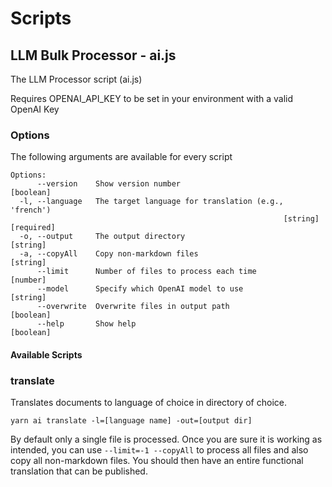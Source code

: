 # Scripts

## LLM Bulk Processor - ai.js

The LLM Processor script (ai.js)

Requires OPENAI_API_KEY to be set in your environment with a valid OpenAI Key

### Options

The following arguments are available for every script

```
Options:
      --version    Show version number                                 [boolean]
  -l, --language   The target language for translation (e.g., 'french')
                                                             [string] [required]
  -o, --output     The output directory                                 [string]
  -a, --copyAll    Copy non-markdown files                              [string]
      --limit      Number of files to process each time                 [number]
      --model      Specify which OpenAI model to use                    [string]
      --overwrite  Overwrite files in output path                      [boolean]
      --help       Show help                                           [boolean]
```

#### Available Scripts

### translate

Translates documents to language of choice in directory of choice.

`yarn ai translate -l=[language name] -out=[output dir]`

By default only a single file is processed. Once you are sure it is working as intended, you can use `--limit=-1 --copyAll` to process all files and also copy all non-markdown files. You should then have an entire functional translation that can be published.
